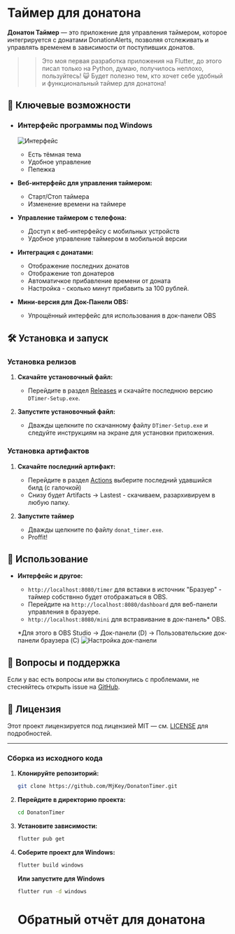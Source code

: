 # Таймер для донатона

**Донатон Таймер** — это приложение для управления таймером, которое интегрируется с донатами DonationAlerts, позволяя отслеживать и управлять временем в зависимости от поступивших донатов. 
>> Это моя первая разработка приложения на Flutter, до этого писал только на Python, думаю, получилось неплохо, пользуйтесь! 😺
>> Будет полезно тем, кто хочет себе удобный и функциональный таймер для донатона!

## 🎯 Ключевые возможности

- ### Интерфейс программы под Windows

  ![Интерфейс](https://github.com/MjKey/DonatonTimer/blob/main/img/main.jpg?raw=true)

  - Есть тёмная тема
  - Удобное управление
  - Пепежка

- **Веб-интерфейс для управления таймером:**
  - Старт/Стоп таймера
  - Изменение времени на таймере

- **Управление таймером с телефона:**
  - Доступ к веб-интерфейсу с мобильных устройств
  - Удобное управление таймером в мобильной версии

- **Интеграция с донатами:**
  - Отображение последних донатов
  - Отображение топ донатеров
  - Автоматичкое прибавление времени от доната
  - Настройка - сколько минут прибавить за 100 рублей.

- **Мини-версия для Док-Панели OBS:**
  - Упрощённый интерфейс для использования в док-панели OBS
 
## 🛠️ Установка и запуск

### Установка релизов

1. **Скачайте установочный файл:**
   - Перейдите в раздел [Releases](https://github.com/MjKey/DonatonTimer/releases) и скачайте последнюю версию `DTimer-Setup.exe`.

2. **Запустите установочный файл:**
   - Дважды щелкните по скачанному файлу `DTimer-Setup.exe` и следуйте инструкциям на экране для установки приложения.
  
### Установка артифактов

1. **Скачайте последний артифакт:**
   - Перейдите в раздел [Actions](https://github.com/MjKey/DonatonTimer/actions) выберите последний удавшийся билд (c галочкой)
   - Снизу будет Artifacts -> Lastest - скачиваем, разархивируем в любую папку.

2. **Запустите таймер**
   - Дважды щелкните по файлу `donat_timer.exe`.
   - Proffit!

## 🚀 Использование

- **Интерфейс и другое:**
  - `http://localhost:8080/timer` для вставки в источник "Бразуер" - таймер собствнно будет отображаться в OBS.
  - Перейдите на `http://localhost:8080/dashboard` для веб-панели управления в бразуере.
  - `http://localhost:8080/mini` для встравивание в док-панель* OBS.
 
  *Для этого в OBS Studio -> Док-панели (D) -> Пользовательские док-панели браузера (C)
  ![Настройка док-панели](https://github.com/MjKey/DonatonTimer/blob/main/img/dockpanel.jpg?raw=true)

## 💬 Вопросы и поддержка

Если у вас есть вопросы или вы столкнулись с проблемами, не стесняйтесь открыть issue на [GitHub](https://github.com/MjKey/DonatonTimer/issues).

## 📝 Лицензия

Этот проект лицензируется под лицензией MIT — см. [LICENSE](LICENSE) для подробностей.

---

### Сборка из исходного кода

1. **Клонируйте репозиторий:**

   ```bash
   git clone https://github.com/MjKey/DonatonTimer.git
   ```

2. **Перейдите в директорию проекта:**

   ```bash
   cd DonatonTimer
   ```

3. **Установите зависимости:**

   ```bash
   flutter pub get
   ```

4. **Соберите проект для Windows:**

   ```bash
   flutter build windows
   ```
   
   **Или запустите для Windows**

   ```bash
   flutter run -d windows
   ```

   # Обратный отчёт для донатона
